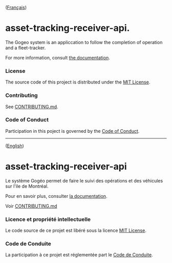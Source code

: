 ([Français](#french-version))

<a id='english-version' class='anchor' aria-hidden='true'/>

# asset-tracking-receiver-api.

The Gogeo system is an appliccation to follow the completion of operation and a fleet-tracker.

For more information, consult [the documentation](https://villedemontreal.github.io/asset-tracking-receiver-api/).

### License

The source code of this project is distributed under the [MIT License](LICENSE).

### Contributing

See [CONTRIBUTING.md](CONTRIBUTING.md#english-version).

### Code of Conduct

Participation in this poject is governed by the [Code of Conduct](CODE_OF_CONDUCT.md).

---

([English](#english-version))

<a id='french-version' class='anchor' aria-hidden='true'/>

# asset-tracking-receiver-api

Le système Gogéo permet de faire le suivi des opérations et des véhicules sur l'ile de Montréal.

Pour en savoir plus, consulter [la documentation](https://villedemontreal.github.io/asset-tracking-receiver-api/).

Voir [CONTRIBUTING.md](CONTRIBUTING.md#french-version)

### Licence et propriété intellectuelle

Le code source de ce projet est libéré sous la licence [MIT License](LICENSE).

### Code de Conduite

La participation à ce projet est réglementée part le [Code de Conduite](CODE_OF_CONDUCT.md#french-version).
